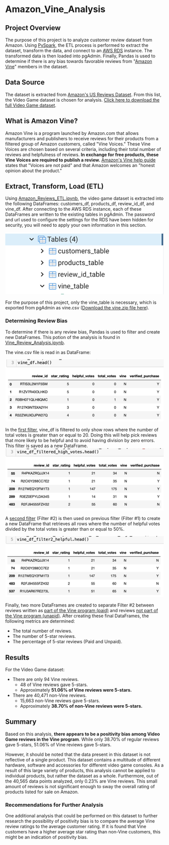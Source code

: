 # Amazon_Vine_Analysis

## Project Overview
The purpose of this project is to analyze customer review dataset from Amazon. Using [PySpark](https://spark.apache.org/docs/latest/api/python/), the ETL process is performed to extract the dataset, transform the data, and connect to an [AWS RDS](https://aws.amazon.com/rds/) instance. The transformed data is then loaded into pgAdmin. Finally, Pandas is used to determine if there is any bias towards favorable reviews from "[Amazon Vine](https://www.amazon.com/gp/vine/help)" members in the dataset.

## Data Source
The dataset is extracted from [Amazon's US Reviews Dataset](https://s3.amazonaws.com/amazon-reviews-pds/tsv/index.txt). From this list, the Video Game dataset is chosen for analysis. [Click here to download the full Video Game dataset](https://s3.amazonaws.com/amazon-reviews-pds/tsv/amazon_reviews_us_Video_Games_v1_00.tsv).

## What is Amazon Vine?
Amazon Vine is a program launched by Amazon.com that allows manufacturers and publishers to receive reviews for their products from a filtered group of Amazon customers, called "Vine Voices." These Vine Voices are chosen based on several criteria, including their total number of reviews and helpfulness of reviews. **In exchange for free products, these Vine Voices are required to publish a review.** [Amazon's Vine help guide](https://www.amazon.com/gp/vine/help) states that "Voices are not paid" and that Amazon welcomes an "honest opinion about the product."

## Extract, Transform, Load (ETL)  
Using [Amazon_Reviews_ETL.ipynb](https://github.com/Mishkanian/Amazon_Vine_Analysis/blob/main/Amazon_Reviews_ETL.ipynb), the video game dataset is extracted into the following DataFrames: customers_df, products_df, review_id_df, and vine_df. After connecting to the AWS RDS instance, each of these DataFrames are written to the existing tables in pgAdmin. The password and url used to configure the settings for the RDS have been hidden for security, you will need to apply your own information in this section.

![postgres_table](https://github.com/Mishkanian/Amazon_Vine_Analysis/blob/main/README_images/postgres_tables.png)

For the purpose of this project, only the vine_table is necessary, which is exported from pgAdmin as vine.csv ([Download the vine.zip file here](https://github.com/Mishkanian/Amazon_Vine_Analysis/blob/main/vine.csv.zip)).

### Determining Review Bias

To determine if there is any review bias, Pandas is used to filter and create new DataFrames. This potion of the analysis is found in [Vine_Review_Analysis.ipynb](https://github.com/Mishkanian/Amazon_Vine_Analysis/blob/main/Vine_Review_Analysis.ipynb).

The vine.csv file is read in as DataFrame:

![vine_df](https://github.com/Mishkanian/Amazon_Vine_Analysis/blob/main/README_images/vine_df.png)

In the [first filter](https://github.com/Mishkanian/Amazon_Vine_Analysis/blob/main/README_images/high_votes_filter1.png), vine_df is filtered to only show rows where the number of total votes is greater than or equal to 20. Doing this will help pick reviews that more likely to be helpful and to avoid having division by zero errors. This filter is saved as a new DataFrame.
![first_filter](https://github.com/Mishkanian/Amazon_Vine_Analysis/blob/main/README_images/high_votes_filter1.png)

A [second filter](https://github.com/Mishkanian/Amazon_Vine_Analysis/blob/main/README_images/helpful_votes_filter2.png) (Filter #2) is then used on previous filter (Filter #1) to create a new DataFrame that retrieves all rows where the number of helpful votes divided by the total votes is greater than or equal to 50%.

![second filter](https://github.com/Mishkanian/Amazon_Vine_Analysis/blob/main/README_images/helpful_votes_filter2.png)

Finally, two more DataFrames are created to separate Filter #2 between reviews written as [part of the Vine program (paid)](https://github.com/Mishkanian/Amazon_Vine_Analysis/blob/main/README_images/yes_vine_df.png) and reviews [not part of the Vine program (unapid)](https://github.com/Mishkanian/Amazon_Vine_Analysis/blob/main/README_images/no_vine_df.png). After creating these final DataFrames, the following metrics are determined:
- The total number of reviews.
- The number of 5-star reviews.
- The percentage of 5-star reviews (Paid and Unpaid).

## Results
For the Video Game dataset:
- There are only 94 Vine reviews.
  - 48 of Vine reviews gave 5-stars.
  - Approximately **51.06% of Vine reviews were 5-stars.**
- There are 40,471 non-Vine reviews.
  - 15,663 non-Vine reviews gave 5-stars.
  - Approximately **38.70% of non-Vine reviews were 5-stars.**

## Summary
Based on this analysis, **there appears to be a positivity bias among Video Game reviews in the Vine program**. While only 38.70% of regular reviews gave 5-stars, 51.06% of Vine reviews gave 5-stars. 

However, it should be noted that the data present in this dataset is not reflective of a single product. This dataset contains a multitude of different hardware, software and accessories for different video game consoles. As a result of this large variety of products, this analysis cannot be applied to individual products, but rather the dataset as a whole. Furthermore, out of the 40,565 data points analyzed, only 0.23% are Vine reviews. This small amount of reviews is not significant enough to sway the overall rating of products listed for sale on Amazon.

### Recommendations for Further Analysis
One additional analysis that could be performed on this dataset to further research the possibility of positivity bias is to compare the average Vine review ratings to the average customer rating. If it is found that Vine customers have a higher average star rating than non-Vine customers, this might be an indication of positivity bias. 
